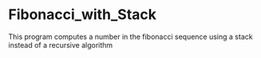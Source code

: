 # Fibonacci_with_Stack
This program computes a number in the fibonacci sequence using a stack instead of a recursive algorithm
